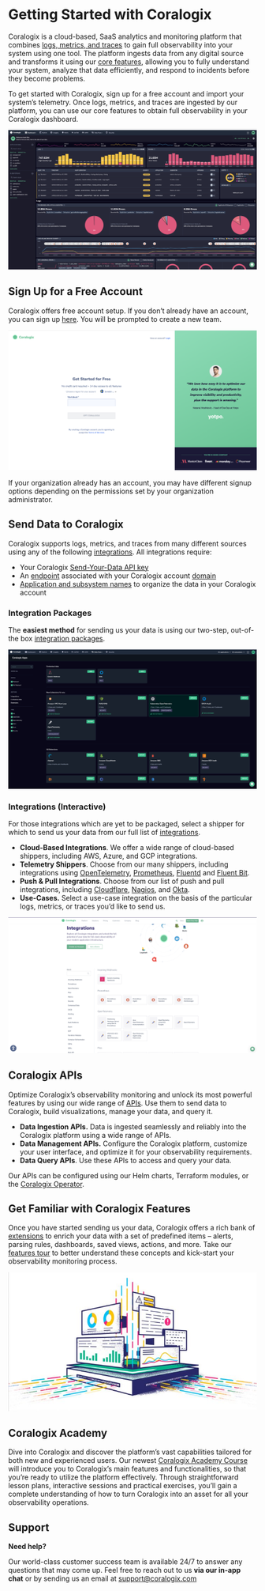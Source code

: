 ﻿# Getting Started with Coralogix

Coralogix is a cloud-based, SaaS analytics and monitoring platform that combines  [logs, metrics, and traces](https://coralogix.com/blog/understand-three-pillars-observability/)  to gain full observability into your system using one tool. The platform ingests data from any digital source and transforms it using our  [core features](https://coralogix.com/docs/coralogix-features-tour/), allowing you to fully understand your system, analyze that data efficiently, and respond to incidents before they become problems.

To get started with Coralogix, sign up for a free account and import your system’s telemetry. Once logs, metrics, and traces are ingested by our platform, you can use our core features to obtain full observability in your Coralogix dashboard.

![getting-started-1](assets/getting-started-1.png)

## Sign Up for a Free Account

Coralogix offers free account setup. If you don’t already have an account, you can sign up [here](https://dashboard.eu2.coralogix.com/#/signup). You will be prompted to create a new team.

![getting-started-2](assets/getting-started-2.png)

If your organization already has an account, you may have different signup options depending on the permissions set by your organization administrator.

## Send Data to Coralogix

Coralogix supports logs, metrics, and traces from many different sources using any of the following  [integrations](https://coralogix.com/integrations/). All integrations require:

-   Your Coralogix  [Send-Your-Data API key](https://coralogix.com/docs/send-your-data-api-key/)
-   An  [endpoint](https://coralogix.com/docs/coralogix-endpoints/)  associated with your Coralogix account  [domain](https://coralogix.com/docs/coralogix-domain/)
-   [Application and subsystem names](https://coralogix.com/docs/application-and-subsystem-names/)  to organize the data in your Coralogix account

### Integration Packages

The  **easiest method**  for sending us your data is using our two-step, out-of-the box  [integration packages](https://coralogix.com/docs/integration-packages/).

![getting-started-3](assets/getting-started-3.png)

### Integrations (Interactive)

For those integrations which are yet to be packaged, select a shipper for which to send us your data from our full list of  [integrations](https://coralogix.com/integrations/).

-   **Cloud-Based Integrations**. We offer a wide range of cloud-based shippers, including AWS, Azure, and GCP integrations.
-   **Telemetry Shippers**. Choose from our many shippers, including integrations using  [OpenTelemetry](https://coralogix.com/docs/opentelemetry/),  [Prometheus](https://coralogix.com/docs/prometheus-server/),  [Fluentd](https://coralogix.com/docs/fluentd/)  and  [Fluent Bit](https://coralogix.com/docs/fluent-bit/).
-   **Push & Pull Integrations**. Choose from our list of push and pull integrations, including  [Cloudflare](https://coralogix.com/docs/cloudflare-coralogix/),  [Nagios](https://coralogix.com/docs/nagios-coralogix/), and  [Okta](https://coralogix.com/docs/okta-contextual-logs/).
-   **Use-Cases.**  Select a use-case integration on the basis of the particular logs, metrics, or traces you’d like to send us.

![getting-started-4](assets/getting-started-4.png)

## Coralogix APIs

Optimize Coralogix’s observability monitoring and unlock its most powerful features by using our wide range of  [APIs](https://coralogix.com/docs/coralogix-apis/). Use them to send data to Coralogix, build visualizations, manage your data, and query it.

-   **Data Ingestion APIs.**  Data is ingested seamlessly and reliably into the Coralogix platform using a wide range of APIs.
-   **Data Management APIs.**  Configure the Coralogix platform, customize your user interface, and optimize it for your observability requirements.
-   **Data Query APIs**. Use these APIs to access and query your data.

Our APIs can be configured using our Helm charts, Terraform modules, or the  [Coralogix Operator](https://coralogix.com/docs/coralogix-operator/).

## Get Familiar with Coralogix Features

Once you have started sending us your data, Coralogix offers a rich bank of  [extensions](http://www.coralogix.com/docs/extension-packages/)  to enrich your data with a set of predefined items – alerts, parsing rules, dashboards, saved views, actions, and more. Take our  [features tour](https://coralogix.com/docs/coralogix-features-tour/)  to better understand these concepts and kick-start your observability monitoring process.

![getting-started-5](assets/getting-started-5.jpg)

## Coralogix Academy

Dive into Coralogix and discover the platform’s vast capabilities tailored for both new and experienced users. Our newest  [Coralogix Academy Course](https://coralogix.com/academy/get-to-know-coralogix/)  will introduce you to Coralogix’s main features and functionalities, so that you’re ready to utilize the platform effectively. Through straightforward lesson plans, interactive sessions and practical exercises, you’ll gain a complete understanding of how to turn Coralogix into an asset for all your observability operations.

## Support

**Need help?**

Our world-class customer success team is available 24/7 to answer any questions that may come up. Feel free to reach out to us **via our in-app chat** or by sending us an email at [support@coralogix.com](mailto:support@coralogix.com)
